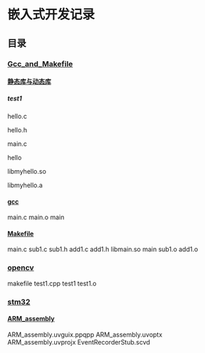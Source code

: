 # 嵌入式开发记录

## 目录

### [Gcc_and_Makefile](https://github.com/ppqppl/FPGA--Develop-Diary/tree/master/Gcc_and_Makefile)

#### [静态库与动态库](https://github.com/ppqppl/FPGA--Develop-Diary/tree/master/Gcc_and_Makefile/%E9%9D%99%E6%80%81%E5%BA%93%E4%B8%8E%E5%8A%A8%E6%80%81%E5%BA%93/test1)

##### test1

hello.c

hello.h

main.c

hello

libmyhello.so

libmyhello.a

#### [gcc](https://github.com/ppqppl/FPGA--Develop-Diary/tree/master/Gcc_and_Makefile/gcc)

main.c
main.o
main

#### [Makefile](https://github.com/ppqppl/FPGA--Develop-Diary/tree/master/Gcc_and_Makefile/Makefile)

main.c
sub1.c
sub1.h
add1.c
add1.h
libmain.so
main
sub1.o
add1.o

### [opencv](https://github.com/ppqppl/FPGA--Develop-Diary/tree/master/opencv)

makefile
test1.cpp
test1
test1.o

### [stm32](https://github.com/ppqppl/STM32--Develop-Diary/tree/master/stm32)

#### [ARM_assembly](https://github.com/ppqppl/STM32--Develop-Diary/tree/master/stm32/ARM_assembly)

ARM_assembly.uvguix.ppqpp
ARM_assembly.uvoptx
ARM_assembly.uvprojx
EventRecorderStub.scvd
